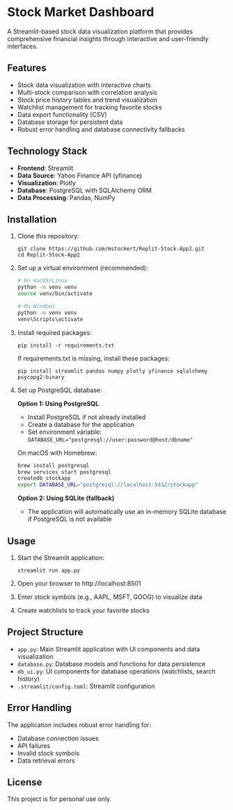 # Stock Market Dashboard

A Streamlit-based stock data visualization platform that provides comprehensive financial insights through interactive and user-friendly interfaces.

## Features

- Stock data visualization with interactive charts
- Multi-stock comparison with correlation analysis
- Stock price history tables and trend visualization
- Watchlist management for tracking favorite stocks
- Data export functionality (CSV)
- Database storage for persistent data
- Robust error handling and database connectivity fallbacks

## Technology Stack

- **Frontend**: Streamlit
- **Data Source**: Yahoo Finance API (yfinance)
- **Visualization**: Plotly
- **Database**: PostgreSQL with SQLAlchemy ORM
- **Data Processing**: Pandas, NumPy

## Installation

1. Clone this repository:
   ```
   git clone https://github.com/mstockert/Replit-Stock-App2.git
   cd Replit-Stock-App2
   ```

2. Set up a virtual environment (recommended):
   ```bash
   # On macOS/Linux
   python -m venv venv
   source venv/bin/activate

   # On Windows
   python -m venv venv
   venv\Scripts\activate
   ```

3. Install required packages:
   ```
   pip install -r requirements.txt
   ```

   If requirements.txt is missing, install these packages:
   ```
   pip install streamlit pandas numpy plotly yfinance sqlalchemy psycopg2-binary
   ```

4. Set up PostgreSQL database:
   
   **Option 1: Using PostgreSQL**
   - Install PostgreSQL if not already installed
   - Create a database for the application
   - Set environment variable: `DATABASE_URL="postgresql://user:password@host/dbname"`
   
   On macOS with Homebrew:
   ```bash
   brew install postgresql
   brew services start postgresql
   createdb stockapp
   export DATABASE_URL="postgresql://localhost:5432/stockapp"
   ```

   **Option 2: Using SQLite (fallback)**
   - The application will automatically use an in-memory SQLite database if PostgreSQL is not available

## Usage

1. Start the Streamlit application:
   ```
   streamlit run app.py
   ```

2. Open your browser to http://localhost:8501

3. Enter stock symbols (e.g., AAPL, MSFT, GOOG) to visualize data

4. Create watchlists to track your favorite stocks

## Project Structure

- `app.py`: Main Streamlit application with UI components and data visualization
- `database.py`: Database models and functions for data persistence
- `db_ui.py`: UI components for database operations (watchlists, search history)
- `.streamlit/config.toml`: Streamlit configuration

## Error Handling

The application includes robust error handling for:
- Database connection issues
- API failures
- Invalid stock symbols
- Data retrieval errors

## License

This project is for personal use only.